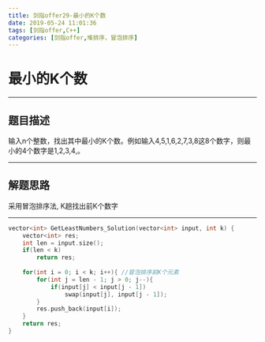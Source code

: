 ```yaml
---
title: 剑指offer29-最小的K个数
date: 2019-05-24 11:01:36
tags: [剑指offer,C++]
categories: [剑指offer,堆排序，冒泡排序]
---
```


# 最小的K个数


---

## 题目描述

输入n个整数，找出其中最小的K个数。例如输入4,5,1,6,2,7,3,8这8个数字，则最小的4个数字是1,2,3,4,。

---


## 解题思路

采用冒泡排序法, K趟找出前K个数字

---

```C++
vector<int> GetLeastNumbers_Solution(vector<int> input, int k) {
    vector<int> res;
    int len = input.size();
    if(len < k)
        return res;
    
    for(int i = 0; i < k; i++){ //冒泡排序前K个元素
        for(int j = len - 1; j > 0; j--){
            if(input[j] < input[j - 1])
                swap(input[j], input[j - 1]);
        }
        res.push_back(input[i]);
    }
    return res;
}
```
